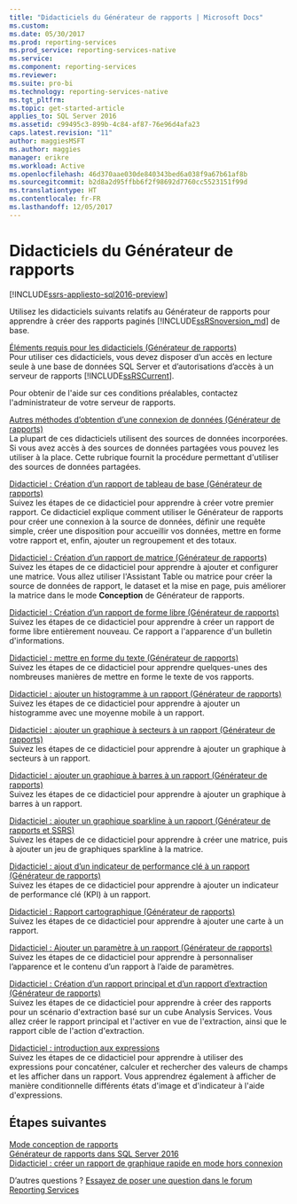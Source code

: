 ```yaml
---
title: "Didacticiels du Générateur de rapports | Microsoft Docs"
ms.custom: 
ms.date: 05/30/2017
ms.prod: reporting-services
ms.prod_service: reporting-services-native
ms.service: 
ms.component: reporting-services
ms.reviewer: 
ms.suite: pro-bi
ms.technology: reporting-services-native
ms.tgt_pltfrm: 
ms.topic: get-started-article
applies_to: SQL Server 2016
ms.assetid: c99495c3-899b-4c84-af87-76e96d4afa23
caps.latest.revision: "11"
author: maggiesMSFT
ms.author: maggies
manager: erikre
ms.workload: Active
ms.openlocfilehash: 46d370aae030de840343bed6a038f9a67b61af8b
ms.sourcegitcommit: b2d8a2d95ffbb6f2f98692d7760cc5523151f99d
ms.translationtype: HT
ms.contentlocale: fr-FR
ms.lasthandoff: 12/05/2017
---
```

# <a name="report-builder-tutorials"></a>Didacticiels du Générateur de rapports

[!INCLUDE[ssrs-appliesto-sql2016-preview](../includes/ssrs-appliesto-sql2016-preview.md)]

Utilisez les didacticiels suivants relatifs au Générateur de rapports pour apprendre à créer des rapports paginés [!INCLUDE[ssRSnoversion_md](../includes/ssrsnoversion-md.md)] de base.  
  
[Éléments requis pour les didacticiels &#40;Générateur de rapports&#41;](../reporting-services/prerequisites-for-tutorials-report-builder.md)  
Pour utiliser ces didacticiels, vous devez disposer d’un accès en lecture seule à une base de données SQL Server et d’autorisations d’accès à un serveur de rapports [!INCLUDE[ssRSCurrent](../includes/ssrscurrent-md.md)].  
  
Pour obtenir de l'aide sur ces conditions préalables, contactez l'administrateur de votre serveur de rapports.  
  
[Autres méthodes d’obtention d’une connexion de données &#40;Générateur de rapports&#41;](../reporting-services/alternative-ways-to-get-a-data-connection-report-builder.md)  
La plupart de ces didacticiels utilisent des sources de données incorporées. Si vous avez accès à des sources de données partagées vous pouvez les utiliser à la place. Cette rubrique fournit la procédure permettant d'utiliser des sources de données partagées.  
  
[Didacticiel : Création d’un rapport de tableau de base &#40;Générateur de rapports&#41;](../reporting-services/tutorial-creating-a-basic-table-report-report-builder.md)  
Suivez les étapes de ce didacticiel pour apprendre à créer votre premier rapport. Ce didacticiel explique comment utiliser le Générateur de rapports pour créer une connexion à la source de données, définir une requête simple, créer une disposition pour accueillir vos données, mettre en forme votre rapport et, enfin, ajouter un regroupement et des totaux.  
  
[Didacticiel : Création d’un rapport de matrice &#40;Générateur de rapports&#41;](../reporting-services/tutorial-creating-a-matrix-report-report-builder.md)  
Suivez les étapes de ce didacticiel pour apprendre à ajouter et configurer une matrice. Vous allez utiliser l'Assistant Table ou matrice pour créer la source de données de rapport, le dataset et la mise en page, puis améliorer la matrice dans le mode **Conception** de Générateur de rapports.  
  
[Didacticiel : Création d’un rapport de forme libre &#40;Générateur de rapports&#41;](../reporting-services/tutorial-creating-a-free-form-report-report-builder.md)  
Suivez les étapes de ce didacticiel pour apprendre à créer un rapport de forme libre entièrement nouveau. Ce rapport a l'apparence d'un bulletin d'informations.  
  
[Didacticiel : mettre en forme du texte &#40;Générateur de rapports&#41;](../reporting-services/tutorial-format-text-report-builder.md)  
Suivez les étapes de ce didacticiel pour apprendre quelques-unes des nombreuses manières de mettre en forme le texte de vos rapports.  
  
[Didacticiel : ajouter un histogramme à un rapport &#40;Générateur de rapports&#41;](../reporting-services/tutorial-add-a-column-chart-to-your-report-report-builder.md)  
Suivez les étapes de ce didacticiel pour apprendre à ajouter un histogramme avec une moyenne mobile à un rapport.  
  
[Didacticiel : ajouter un graphique à secteurs à un rapport &#40;Générateur de rapports&#41;](../reporting-services/tutorial-add-a-pie-chart-to-your-report-report-builder.md)  
Suivez les étapes de ce didacticiel pour apprendre à ajouter un graphique à secteurs à un rapport.  
  
[Didacticiel : ajouter un graphique à barres à un rapport &#40;Générateur de rapports&#41;](../reporting-services/tutorial-add-a-bar-chart-to-your-report-report-builder.md)  
Suivez les étapes de ce didacticiel pour apprendre à ajouter un graphique à barres à un rapport.  
  
[Didacticiel : ajouter un graphique sparkline à un rapport &#40;Générateur de rapports et SSRS&#41;](../reporting-services/tutorial-add-a-sparkline-to-your-report-report-builder.md)  
Suivez les étapes de ce didacticiel pour apprendre à créer une matrice, puis à ajouter un jeu de graphiques sparkline à la matrice.  
  
[Didacticiel : ajout d’un indicateur de performance clé à un rapport &#40;Générateur de rapports&#41;](../reporting-services/tutorial-adding-a-kpi-to-your-report-report-builder.md)  
Suivez les étapes de ce didacticiel pour apprendre à ajouter un indicateur de performance clé (KPI) à un rapport.  
  
[Didacticiel : Rapport cartographique &#40;Générateur de rapports&#41;](../reporting-services/tutorial-map-report-report-builder.md)  
Suivez les étapes de ce didacticiel pour apprendre à ajouter une carte à un rapport.  
  
[Didacticiel : Ajouter un paramètre à un rapport &#40;Générateur de rapports&#41;](../reporting-services/tutorial-add-a-parameter-to-your-report-report-builder.md)  
Suivez les étapes de ce didacticiel pour apprendre à personnaliser l’apparence et le contenu d’un rapport à l’aide de paramètres.  
  
[Didacticiel : Création d’un rapport principal et d’un rapport d’extraction &#40;Générateur de rapports&#41;](../reporting-services/tutorial-creating-drillthrough-and-main-reports-report-builder.md)  
Suivez les étapes de ce didacticiel pour apprendre à créer des rapports pour un scénario d'extraction basé sur un cube Analysis Services. Vous allez créer le rapport principal et l'activer en vue de l'extraction, ainsi que le rapport cible de l'action d'extraction.  
  
[Didacticiel : introduction aux expressions](../reporting-services/tutorial-introducing-expressions.md)  
Suivez les étapes de ce didacticiel pour apprendre à utiliser des expressions pour concaténer, calculer et rechercher des valeurs de champs et les afficher dans un rapport. Vous apprendrez également à afficher de manière conditionnelle différents états d'image et d'indicateur à l'aide d'expressions.  

## <a name="next-steps"></a>Étapes suivantes

[Mode conception de rapports](../reporting-services/report-builder/report-design-view-report-builder.md)  
[Générateur de rapports dans SQL Server 2016](../reporting-services/report-builder/report-builder-in-sql-server-2016.md)  
[Didacticiel : créer un rapport de graphique rapide en mode hors connexion](../reporting-services/report-builder/tutorial-create-a-quick-chart-report-offline-report-builder.md)  

D’autres questions ? [Essayez de poser une question dans le forum Reporting Services](http://go.microsoft.com/fwlink/?LinkId=620231)

